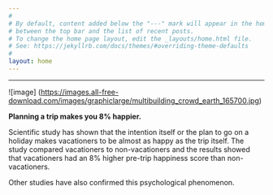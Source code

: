 ```yaml
---
#
# By default, content added below the "---" mark will appear in the home page
# between the top bar and the list of recent posts.
# To change the home page layout, edit the _layouts/home.html file.
# See: https://jekyllrb.com/docs/themes/#overriding-theme-defaults
#
layout: home
---
```

---
![image] (https://images.all-free-download.com/images/graphiclarge/multibuilding_crowd_earth_165700.jpg)

**Planning a trip makes you 8% happier.**

Scientific study has shown that the intention itself or the plan to go on a holiday makes vacationers to be almost as happy as the trip itself.
The study compared vacationers to non-vacationers and the results showed that vacationers had an 8% higher pre-trip happiness score than non-vacationers.

Other studies have also confirmed this psychological phenomenon.
